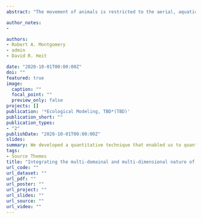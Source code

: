 ```yaml
---
abstract: "The movement of animals is restricted to the aerial, aquatic, subterranean, and terrestrial spatial domains to which they are evolutionarily adapted. Within each spatial domain, animals can move among landscapes comprised of fractals exceeding two dimensions (i.e., 2D+). Prevailing quantitative techniques however, tend to predict animal movement in 2D. This tendency provides the implicit assumption that animals move over flat planes. In reality, real-world ecosystems are rarely that simplistic. Thus, analytical reduction of landscape complexity to 2D represents a considerable, and largely unnoticed, source of bias in the ecological modelling of animal movement data. We present this nuanced description of animal movement across multiple spatial domains and multiple dimensions and discuss the implications of the biases that are inherent to much of the prevailing ecological modelling of animal spatial ecology."

author_notes:
-

authors:
- Robert A. Montgomery
- admin
- David R. Heit

date: "2020-10-01T00:00:00Z"
doi: ""
featured: true
image:
  caption: ""
  focal_point: ""
  preview_only: false
projects: []
publication: '*Ecological Modeling, TBD*(TBD)'
publication_short: ""
publication_types:
- "2"
publishDate: "2020-10-01T00:00:00Z"
slides: 
summary: We developed a quantitative technique that enabled us to quantify the severity and prelvalence of Giraffe Skin Disease in two distinct populations Tanzania.
tags:
- Source Themes
title: "Integrating the multi-domainal and multi-dimensional nature of animal movement into ecological modelling"
url_code: ""
url_dataset: ""
url_pdf: ""
url_poster: ""
url_project: ""
url_slides: ""
url_source: ""
url_video: ""
---
```


